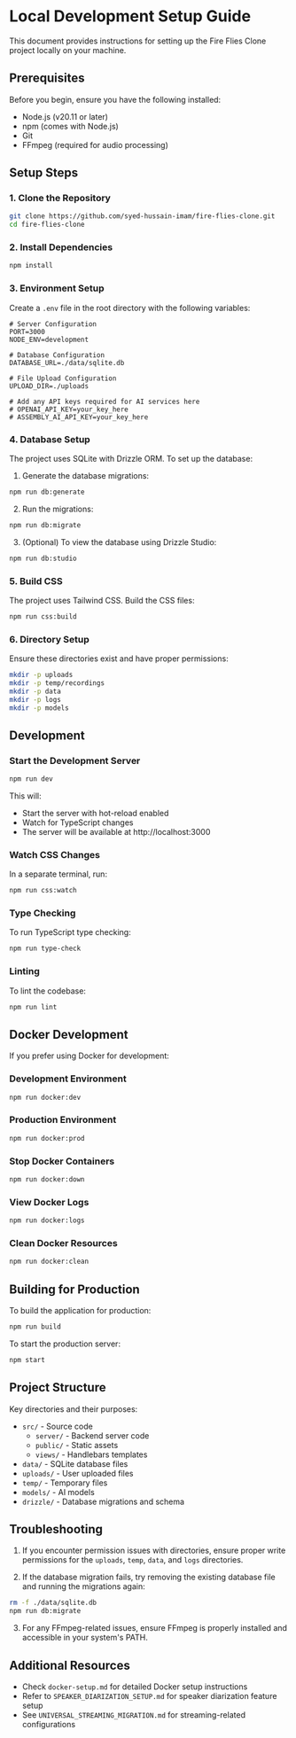 # Local Development Setup Guide

This document provides instructions for setting up the Fire Flies Clone project locally on your machine.

## Prerequisites

Before you begin, ensure you have the following installed:
- Node.js (v20.11 or later)
- npm (comes with Node.js)
- Git
- FFmpeg (required for audio processing)

## Setup Steps

### 1. Clone the Repository

```bash
git clone https://github.com/syed-hussain-imam/fire-flies-clone.git
cd fire-flies-clone
```

### 2. Install Dependencies

```bash
npm install
```

### 3. Environment Setup

Create a `.env` file in the root directory with the following variables:
```env
# Server Configuration
PORT=3000
NODE_ENV=development

# Database Configuration
DATABASE_URL=./data/sqlite.db

# File Upload Configuration
UPLOAD_DIR=./uploads

# Add any API keys required for AI services here
# OPENAI_API_KEY=your_key_here
# ASSEMBLY_AI_API_KEY=your_key_here
```

### 4. Database Setup

The project uses SQLite with Drizzle ORM. To set up the database:

1. Generate the database migrations:
```bash
npm run db:generate
```

2. Run the migrations:
```bash
npm run db:migrate
```

3. (Optional) To view the database using Drizzle Studio:
```bash
npm run db:studio
```

### 5. Build CSS

The project uses Tailwind CSS. Build the CSS files:

```bash
npm run css:build
```

### 6. Directory Setup

Ensure these directories exist and have proper permissions:
```bash
mkdir -p uploads
mkdir -p temp/recordings
mkdir -p data
mkdir -p logs
mkdir -p models
```

## Development

### Start the Development Server

```bash
npm run dev
```

This will:
- Start the server with hot-reload enabled
- Watch for TypeScript changes
- The server will be available at http://localhost:3000

### Watch CSS Changes

In a separate terminal, run:
```bash
npm run css:watch
```

### Type Checking

To run TypeScript type checking:
```bash
npm run type-check
```

### Linting

To lint the codebase:
```bash
npm run lint
```

## Docker Development

If you prefer using Docker for development:

### Development Environment
```bash
npm run docker:dev
```

### Production Environment
```bash
npm run docker:prod
```

### Stop Docker Containers
```bash
npm run docker:down
```

### View Docker Logs
```bash
npm run docker:logs
```

### Clean Docker Resources
```bash
npm run docker:clean
```

## Building for Production

To build the application for production:

```bash
npm run build
```

To start the production server:
```bash
npm start
```

## Project Structure

Key directories and their purposes:
- `src/` - Source code
  - `server/` - Backend server code
  - `public/` - Static assets
  - `views/` - Handlebars templates
- `data/` - SQLite database files
- `uploads/` - User uploaded files
- `temp/` - Temporary files
- `models/` - AI models
- `drizzle/` - Database migrations and schema

## Troubleshooting

1. If you encounter permission issues with directories, ensure proper write permissions for the `uploads`, `temp`, `data`, and `logs` directories.

2. If the database migration fails, try removing the existing database file and running the migrations again:
```bash
rm -f ./data/sqlite.db
npm run db:migrate
```

3. For any FFmpeg-related issues, ensure FFmpeg is properly installed and accessible in your system's PATH.

## Additional Resources

- Check `docker-setup.md` for detailed Docker setup instructions
- Refer to `SPEAKER_DIARIZATION_SETUP.md` for speaker diarization feature setup
- See `UNIVERSAL_STREAMING_MIGRATION.md` for streaming-related configurations 